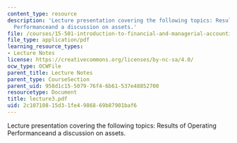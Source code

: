 ```yaml
---
content_type: resource
description: 'Lecture presentation covering the following topics: Results of Operating
  Performanceand a discussion on assets.'
file: /courses/15-501-introduction-to-financial-and-managerial-accounting-spring-2004/2c10710815d31fe4986869b87901baf6_lecture3.pdf
file_type: application/pdf
learning_resource_types:
- Lecture Notes
license: https://creativecommons.org/licenses/by-nc-sa/4.0/
ocw_type: OCWFile
parent_title: Lecture Notes
parent_type: CourseSection
parent_uid: 958d1c15-5079-76f4-6b61-537e48852700
resourcetype: Document
title: lecture3.pdf
uid: 2c107108-15d3-1fe4-9868-69b87901baf6
---
```

Lecture presentation covering the following topics: Results of Operating Performanceand a discussion on assets.